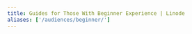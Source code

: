 ```yaml
---
title: Guides for Those With Beginner Experience | Linode
aliases: ['/audiences/beginner/']
---
```

